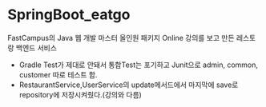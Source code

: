 # SpringBoot_eatgo
FastCampus의 Java 웹 개발 마스터 올인원 패키지 Online 강의를 보고 만든 레스토랑 백엔드 서비스

* Gradle Test가 제대로 안돼서 통합Test는 포기하고 Junit으로 admin, common, customer 따로 테스트 함.
* RestaurantService,UserService의 update메서드에서 마지막에 save로 repository에 저장시켜줬다.(강의와 다름)
